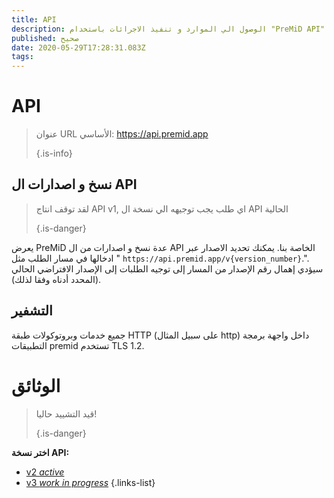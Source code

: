 ```yaml
---
title: API
description: الوصول الي الموارد و تنفيذ الاجرائات باستخدام "PreMiD API"
published: صحيح
date: 2020-05-29T17:28:31.083Z
tags:
---
```


# API

> عنوان URL الأساسي: https://api.premid.app 
> 
> {.is-info}

## نسخ و اصدارات ال API
> لقد توقف انتاج API v1, اي طلب يجب توجيهه الي نسخة ال API الحالية 
> 
> {.is-danger}

يعرض PreMiD عدة نسخ و اصدارات من ال API الخاصة بنا. يمكنك تحديد الاصدار عبر ادخالها في مسار الطلب مثل " `https://api.premid.app/v{version_number}`.". سيؤدي إهمال رقم الإصدار من المسار إلى توجيه الطلبات إلى الإصدار الافتراضي الحالي (المحدد أدناه وفقا لذلك).

## التشفير

جميع خدمات وبروتوكولات طبقة HTTP (على سبيل المثال http) داخل واجهة برمجة التطبيقات premid تستخدم TLS 1.2.

# الوثائق
> قيد التشييد حاليا! 
> 
> {.is-danger}

**اختر نسخة API:**
- [v2 *active*](/dev/api/v2)
- [v3 *work in progress*](/dev/api/v3)
{.links-list}